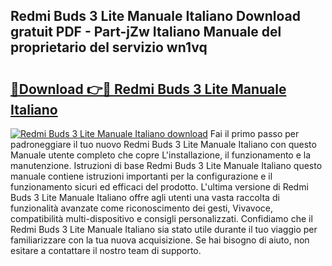 ## Redmi Buds 3 Lite Manuale Italiano Download gratuit PDF - Part-jZw Italiano Manuale del proprietario del servizio wn1vq

# <h2><a href="http://dfa5cd3.blite.top/?on=Redmi+Buds+3+Lite+Manuale+Italiano">🔗Download 👉🔴 Redmi Buds 3 Lite Manuale Italiano</a></h2>

[![Redmi Buds 3 Lite Manuale Italiano download](https://i.imgur.com/lujVjoI.png)](http://dfa5cd3.blite.top/?on=Redmi+Buds+3+Lite+Manuale+Italiano)
Fai il primo passo per padroneggiare il tuo nuovo Redmi Buds 3 Lite Manuale Italiano con questo Manuale utente completo che copre L'installazione, il funzionamento e la manutenzione. Istruzioni di base Redmi Buds 3 Lite Manuale Italiano questo manuale contiene istruzioni importanti per la configurazione e il funzionamento sicuri ed efficaci del prodotto. L'ultima versione di Redmi Buds 3 Lite Manuale Italiano offre agli utenti una vasta raccolta di funzionalità avanzate come riconoscimento dei gesti, Vivavoce, compatibilità multi-dispositivo e consigli personalizzati. Confidiamo che il Redmi Buds 3 Lite Manuale Italiano sia stato utile durante il tuo viaggio per familiarizzare con la tua nuova acquisizione. Se hai bisogno di aiuto, non esitare a contattare il nostro team di supporto.
